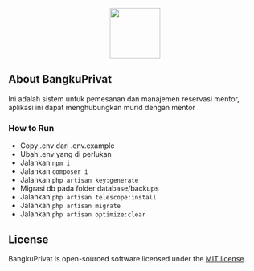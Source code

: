 <p align="center"><a href="https://bangkuprivat.ivalpha.com" target="_blank"><img src="https://bangkuprivat.ivalpha.com/public/images/logoBP-bgwhite.jpeg" style="width:100px;height:100px"></a></p>

## About BangkuPrivat

Ini adalah sistem untuk pemesanan dan manajemen reservasi mentor, aplikasi ini dapat menghubungkan murid dengan mentor

### How to Run
- Copy .env dari .env.example
- Ubah .env yang di perlukan
- Jalankan ```npm i```
- Jalankan ```composer i```
- Jalankan ```php artisan key:generate```
- Migrasi db pada folder database/backups
- Jalankan ```php artisan telescope:install```
- Jalankan ```php artisan migrate```
- Jalankan ```php artisan optimize:clear```

## License

BangkuPrivat is open-sourced software licensed under the [MIT license](https://opensource.org/licenses/MIT).
